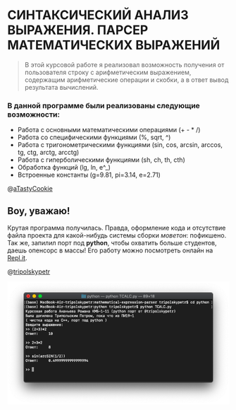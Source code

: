 # СИНТАКСИЧЕСКИЙ АНАЛИЗ ВЫРАЖЕНИЯ. ПАРСЕР МАТЕМАТИЧЕСКИХ ВЫРАЖЕНИЙ

> В этой курсовой работе я реализовал возможность получения от пользователя строку с арифметическим выражением, содержащим арифметические операции и скобки, а в ответ вывод результата вычислений.

### В данной программе были реализованы следующие возможности:
* Работа с основными математическими операциями (+ - * /)
* Работа со специфическими функциями (%, sqrt, ^)
* Работа с тригонометрическими функциями (sin, cos, arcsin, arccos, tg, ctg, arctg, arcctg)
* Работа с гиперболическими функциями (sh, ch, th, cth)
* Обработка функций (lg, ln, e^_)
* Встроенные константы (g=9.81, pi=3.14, e=2.71)

@[aTastyCookie](https://github.com/aTastyCookie)

## Воу, уважаю!

Крутая программа получилась. Правда, оформление кода и отсутствие файла проекта для какой-нибудь системы сборки *моветон*: пофикшено. Так же, запилил порт под **python**, чтобы охватить больше студентов, даешь опенсорс в массы! Его работу можно посмотреть онлайн на [Repl.it](https://repl.it/@tripolskypetr/better-mathematical-expression-parser).

@[tripolskypetr](https://github.com/tripolskypetr/)


![view this cool version](example.png)
